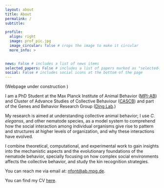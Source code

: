 ```yaml
---
layout: about
title: About
permalink: /
subtitle: 

profile:
  align: right
  image: prof_pic.jpg
  image_circular: false # crops the image to make it circular
  more_info: >
    

news: False # includes a list of news items
selected_papers: False # includes a list of papers marked as "selected={true}"
social: False # includes social icons at the bottom of the page
---
```

(Webpage under construction )

I am a PhD Student at the Max Planck Institute of Animal Behavior ([MPI-AB](https://www.ab.mpg.de/)) and Cluster of Advance Studies of Collective Behaviour ([CASCB](https://www.exc.uni-konstanz.de/collective-behaviour/)) and part of the Genes and Behavior Research Group ([Ding Lab](https://www.serenadinglab.com/).)

My research is aimed at understanding collective animal behavior; I use <em>C. eleganss</em>, and other nematode species, as a model system to comprehend how the social interaction among individual organisms give rise to pattern and structures at higher levels of organization, and why these interactions have evolved. 

I combine theoretical, computational, and experimental work to gain insights into the mechanistic aspects and the evolutionary foundations of the nematode behavior, specially focusing on how complex social environments affects the collective behavior, and study the kin recognition strategies.


You can reach me via email at: [nfont@ab.mpg.de](nfont@ab.mpg.de).

You can find my CV [here](assets/pdf/narcis_cv.pdf).

<!-- Link to your social media connections, too. This theme is set up to use [Font Awesome icons](https://fontawesome.com/) and [Academicons](https://jpswalsh.github.io/academicons/), like the ones below. Add your Facebook, Twitter, LinkedIn, Google Scholar, or just disable all of them. -->

